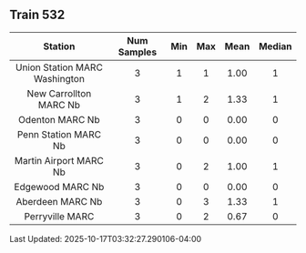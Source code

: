 ## Train 532

| Station | Num Samples | Min | Max | Mean | Median |
| :-----: | :---------: | :-: | :-: | :--: | :----: |
| Union Station MARC Washington | 3 | 1 | 1 | 1.00 | 1 |
| New Carrollton MARC Nb | 3 | 1 | 2 | 1.33 | 1 |
| Odenton MARC Nb | 3 | 0 | 0 | 0.00 | 0 |
| Penn Station MARC Nb | 3 | 0 | 0 | 0.00 | 0 |
| Martin Airport MARC Nb | 3 | 0 | 2 | 1.00 | 1 |
| Edgewood MARC Nb | 3 | 0 | 0 | 0.00 | 0 |
| Aberdeen MARC Nb | 3 | 0 | 3 | 1.33 | 1 |
| Perryville MARC | 3 | 0 | 2 | 0.67 | 0 |


Last Updated: 2025-10-17T03:32:27.290106-04:00